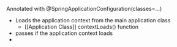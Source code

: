 Annotated with @SpringApplicationConfiguration(classes=...)
* Loads the application context from the main application class
	* [[Application Class]]
contextLoads() function
* passes if the application context loads
* 
